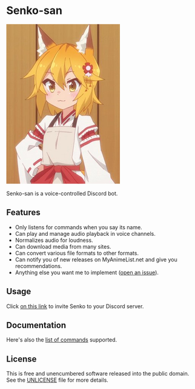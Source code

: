 # Senko-san

![senko](docs/senko.jpg)

Senko-san is a voice-controlled Discord bot.

## Features

* Only listens for commands when you say its name.
* Can play and manage audio playback in voice channels.
* Normalizes audio for loudness.
* Can download media from many sites.
* Can convert various file formats to other formats.
* Can notify you of new releases on MyAnimeList.net and give you recommendations.
* Anything else you want me to implement ([open an issue](https://github.com/nitrix/senko/issues/new)).

## Usage

Click [on this link](https://discordapp.com/api/oauth2/authorize?client_id=348235222615195662&permissions=51200&scope=bot) to invite Senko to your Discord server.

## Documentation

Here's also the [list of commands](docs/commands.md) supported.

## License

This is free and unencumbered software released into the public domain. See the [UNLICENSE](UNLICENSE) file for more details.
